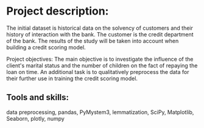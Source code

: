 # Project description:

The initial dataset is historical data on the solvency of customers and their history of interaction with the bank. The customer is the credit department of the bank. The results of the study will be taken into account when building a credit scoring model.

Project objectives: The main objective is to investigate the influence of the client's marital status and the number of children on the fact of repaying the loan on time. An additional task is to qualitatively preprocess the data for their further use in training the credit scoring model.

## Tools and skills:
data preprocessing, pandas, PyMystem3, lemmatization, SciPy, Matplotlib, Seaborn, plotly, numpy
